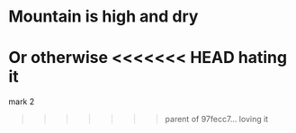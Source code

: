 Mountain is high and dry
========================

Or otherwise
<<<<<<< HEAD
hating it 
=======
mark 2 
>>>>>>> parent of 97fecc7... loving it
